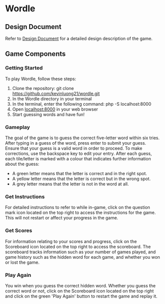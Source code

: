 # Wordle

## Design Document
Refer to [Design Document](/docs/design_system.md) for a detailed design description of the game.

## Game Components
### Getting Started
To play Wordle, follow these steps:
1. Clone the repository: git clone https://github.com/kevinluong21/wordle.git
2. In the Wordle directory in your terminal
3. In the terminal, enter the following command: php -S localhost:8000
2. Open [localhost:8000](<http://localhost:8000)>) in your web browser
3. Start guessing words and have fun!

### Gameplay
The goal of the game is to guess the correct five-letter word within six tries. After typing in a guess of the word, press enter to submit your guess. Ensure that your guess is a valid word in order to proceed. To make corrections, use the backspace key to edit your entry. 
After each guess, each tile/letter is marked with a colour that indicates further information about the guess:
- A green letter means that the letter is correct and in the right spot. 
- A yellow letter means that the letter is correct but in the wrong spot. 
- A grey letter means that the letter is not in the word at all.

### Get Instructions
For detailed instructions to refer to while in-game, click on the question mark icon located on the top right to access the instructions for the game. This will not restart or affect your progress in the game. 

### Get Scores
For information relating to your scores and progress, click on the Scoreboard icon located on the top right to access the scoreboard. The scoreboard tracks information such as your number of games played, and game history such as the hidden word for each game, and whether you won or lost the game.

### Play Again
You win when you guess the correct hidden word. Whether you guess the correct word or not, click on the Scoreboard icon located on the top right and click on the green 'Play Again' button to restart the game and replay it. 